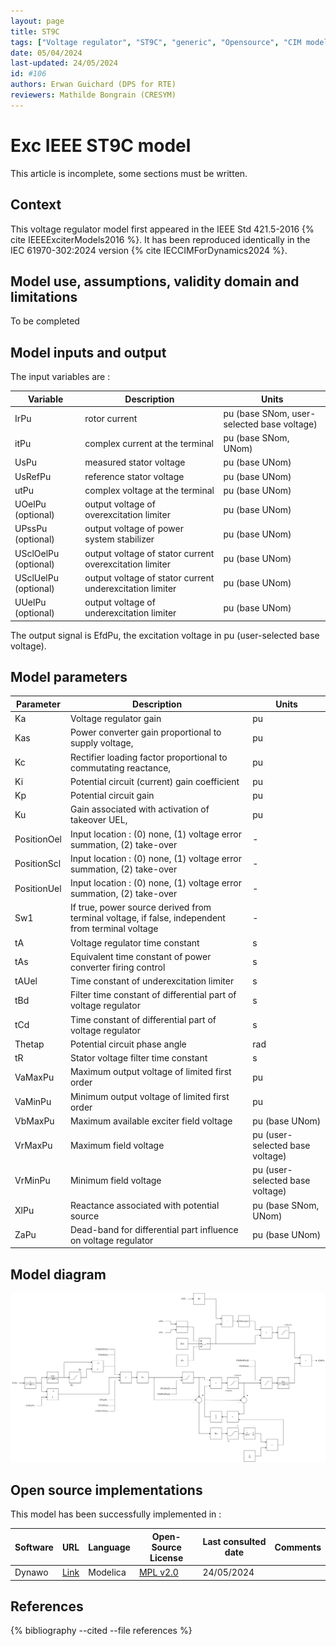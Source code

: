 ```yaml
---
layout: page
title: ST9C
tags: ["Voltage regulator", "ST9C", "generic", "Opensource", "CIM model", "RMS", "phasor", "MRL4", "Single phase", "ExcIEEEST9C", "IEEE", "dynawo", "#106"]
date: 05/04/2024
last-updated: 24/05/2024
id: #106
authors: Erwan Guichard (DPS for RTE)
reviewers: Mathilde Bongrain (CRESYM)
---
```

# Exc IEEE ST9C model

This article is incomplete, some sections must be written.

## Context

This voltage regulator model first appeared in the IEEE Std 421.5-2016 {% cite IEEEExciterModels2016 %}. It has been reproduced identically in the IEC 61970-302:2024 version {% cite IECCIMForDynamics2024 %}.

## Model use, assumptions, validity domain and limitations

To be completed

## Model inputs and output

The input variables are :

| Variable | Description | Units |
|-----------|--------------| ------|
|IrPu |rotor current |pu (base SNom, user-selected base voltage)|
|itPu |complex current at the terminal |pu (base SNom, UNom)|
|UsPu |measured stator voltage |pu (base UNom)|
|UsRefPu |reference stator voltage |pu (base UNom)|
|utPu |complex voltage at the terminal |pu (base UNom)|
|UOelPu (optional) |output voltage of overexcitation limiter |pu (base UNom)|
|UPssPu (optional) |output voltage of power system stabilizer |pu (base UNom)|
|USclOelPu (optional) |output voltage of stator current overexcitation limiter |pu (base UNom)|
|USclUelPu (optional) |output voltage of stator current underexcitation limiter |pu (base UNom)|
|UUelPu (optional) |output voltage of underexcitation limiter |pu (base UNom)|

The output signal is EfdPu, the excitation voltage in pu (user-selected base voltage).

## Model parameters

| Parameter | Description | Units |
|-----------|--------------| ------|
|Ka |Voltage regulator gain |pu|
|Kas |Power converter gain proportional to supply voltage, |pu|
|Kc |Rectifier loading factor proportional to commutating reactance, |pu|
|Ki |Potential circuit (current) gain coefficient |pu|
|Kp |Potential circuit gain |pu|
|Ku |Gain associated with activation of takeover UEL, |pu|
|PositionOel |Input location : (0) none, (1) voltage error summation, (2) take-over|-|
|PositionScl |Input location : (0) none, (1) voltage error summation, (2) take-over|-|
|PositionUel |Input location : (0) none, (1) voltage error summation, (2) take-over|-|
|Sw1 |If true, power source derived from terminal voltage, if false, independent from terminal voltage|-|
|tA |Voltage regulator time constant |s|
|tAs |Equivalent time constant of power converter firing control |s|
|tAUel |Time constant of underexcitation limiter |s|
|tBd |Filter time constant of differential part of voltage regulator |s|
|tCd |Time constant of differential part of voltage regulator |s|
|Thetap |Potential circuit phase angle |rad|
|tR |Stator voltage filter time constant |s|
|VaMaxPu |Maximum output voltage of limited first order |pu|
|VaMinPu |Minimum output voltage of limited first order |pu|
|VbMaxPu |Maximum available exciter field voltage |pu (base UNom)|
|VrMaxPu |Maximum field voltage |pu (user-selected base voltage)|
|VrMinPu |Minimum field voltage |pu (user-selected base voltage)|
|XlPu |Reactance associated with potential source |pu (base SNom, UNom)|
|ZaPu |Dead-band for differential part influence on voltage regulator |pu (base UNom)|

## Model diagram

![ST9C](ST9C.drawio.svg)

## Open source implementations

This model has been successfully implemented in :

| Software      | URL | Language | Open-Source License | Last consulted date | Comments |
| ------------- | --- | -------- | ------------------- | ------------------- | -------- |
| Dynawo | [Link](https://github.com/dynawo/dynawo) | Modelica | [MPL v2.0](https://www.mozilla.org/en-US/MPL/2.0/)  | 24/05/2024 |  |

## References

{% bibliography --cited --file references  %}
